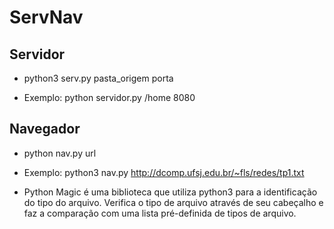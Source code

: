 # ServNav

## Servidor
- python3 serv.py pasta_origem porta

* Exemplo:  python servidor.py /home 8080

## Navegador
- python nav.py url

* Exemplo: python3 nav.py http://dcomp.ufsj.edu.br/~fls/redes/tp1.txt

* Python Magic é uma biblioteca que utiliza python3 para a identificação do tipo do arquivo. 
  Verifica o tipo de arquivo através de seu cabeçalho e faz a comparação com uma lista pré-definida de tipos de arquivo.
